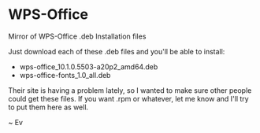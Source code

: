 # WPS-Office
Mirror of WPS-Office .deb Installation files

Just download each of these .deb files and you'll be able to install:
 - wps-office_10.1.0.5503-a20p2_amd64.deb
 - wps-office-fonts_1.0_all.deb

Their site is having a problem lately, so I wanted to make sure other people could get these files.  If you want .rpm or whatever, let me know and I'll try to put them here as well.

~ Ev

